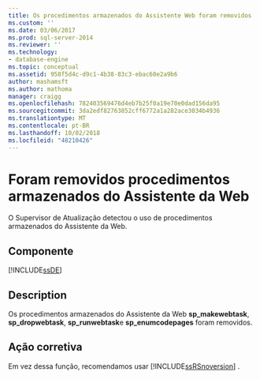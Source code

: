 ```yaml
---
title: Os procedimentos armazenados do Assistente Web foram removidos | Microsoft Docs
ms.custom: ''
ms.date: 03/06/2017
ms.prod: sql-server-2014
ms.reviewer: ''
ms.technology:
- database-engine
ms.topic: conceptual
ms.assetid: 958f5d4c-d9c1-4b38-83c3-ebac60e2a9b6
author: mashamsft
ms.author: mathoma
manager: craigg
ms.openlocfilehash: 782403569476d4eb7b25f0a19e70e0dad156da95
ms.sourcegitcommit: 3da2edf82763852cff6772a1a282ace3034b4936
ms.translationtype: MT
ms.contentlocale: pt-BR
ms.lasthandoff: 10/02/2018
ms.locfileid: "48210426"
---
```

# <a name="web-assistant-stored-procedures-have-been-removed"></a>Foram removidos procedimentos armazenados do Assistente da Web
  O Supervisor de Atualização detectou o uso de procedimentos armazenados do Assistente da Web.  
  
## <a name="component"></a>Componente  
 [!INCLUDE[ssDE](../../includes/ssde-md.md)]  
  
## <a name="description"></a>Description  
 Os procedimentos armazenados do Assistente da Web **sp_makewebtask**, **sp_dropwebtask**, **sp_runwebtask**e **sp_enumcodepages** foram removidos.  
  
## <a name="corrective-action"></a>Ação corretiva  
 Em vez dessa função, recomendamos usar [!INCLUDE[ssRSnoversion](../../includes/ssrsnoversion-md.md)] .  
  
  

